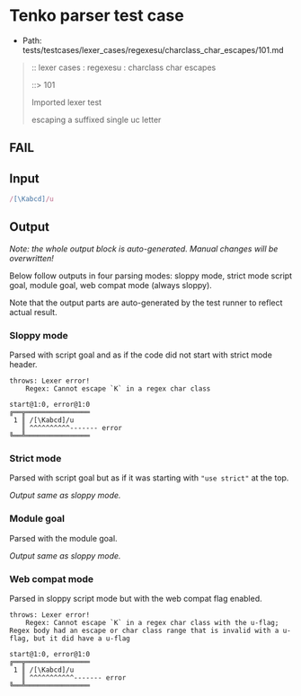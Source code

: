 # Tenko parser test case

- Path: tests/testcases/lexer_cases/regexesu/charclass_char_escapes/101.md

> :: lexer cases : regexesu : charclass char escapes
>
> ::> 101
>
> Imported lexer test
>
> escaping a suffixed single uc letter

## FAIL

## Input

`````js
/[\Kabcd]/u
`````

## Output

_Note: the whole output block is auto-generated. Manual changes will be overwritten!_

Below follow outputs in four parsing modes: sloppy mode, strict mode script goal, module goal, web compat mode (always sloppy).

Note that the output parts are auto-generated by the test runner to reflect actual result.

### Sloppy mode

Parsed with script goal and as if the code did not start with strict mode header.

`````
throws: Lexer error!
    Regex: Cannot escape `K` in a regex char class

start@1:0, error@1:0
╔══╦════════════════
 1 ║ /[\Kabcd]/u
   ║ ^^^^^^^^^^------- error
╚══╩════════════════

`````

### Strict mode

Parsed with script goal but as if it was starting with `"use strict"` at the top.

_Output same as sloppy mode._

### Module goal

Parsed with the module goal.

_Output same as sloppy mode._

### Web compat mode

Parsed in sloppy script mode but with the web compat flag enabled.

`````
throws: Lexer error!
    Regex: Cannot escape `K` in a regex char class with the u-flag; Regex body had an escape or char class range that is invalid with a u-flag, but it did have a u-flag

start@1:0, error@1:0
╔══╦════════════════
 1 ║ /[\Kabcd]/u
   ║ ^^^^^^^^^^^------- error
╚══╩════════════════

`````

